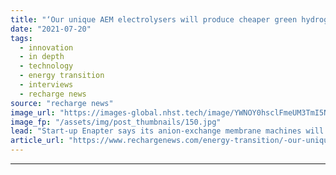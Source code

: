 ```yaml
---
title: "‘Our unique AEM electrolysers will produce cheaper green hydrogen than any rival tech’"
date: "2021-07-20"
tags: 
  - innovation
  - in depth
  - technology
  - energy transition
  - interviews
  - recharge news
source: "recharge news"
image_url: "https://images-global.nhst.tech/image/YWNOY0hsclFmeUM3TmI5NUs4U2h5YzMxMlkvYVhOd29NR1ZDNTZ1SmlLOD0=/nhst/binary/800a4874ad7d6ef9c55d8afe0c372655"
image_fp: "/assets/img/post_thumbnails/150.jpg"
lead: "Start-up Enapter says its anion-exchange membrane machines will have lower capex and opex than alkaline and PEM competitors, while being more energy efficient"
article_url: "https://www.rechargenews.com/energy-transition/-our-unique-aem-electrolysers-will-produce-cheaper-green-hydrogen-than-any-rival-tech-/2-1-1042573"
---
```


---

